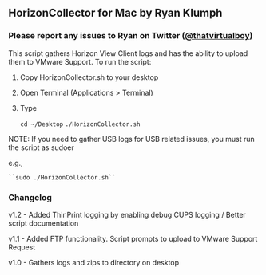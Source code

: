 ## HorizonCollector for Mac by Ryan Klumph
### Please report any issues to Ryan on Twitter ([@thatvirtualboy](http://twitter.com/thatvirtualboy))


This script gathers Horizon View Client logs and has the ability to upload them to VMware Support. To run the script:

1. Copy HorizonCollector.sh to your desktop
2. Open Terminal (Applications > Terminal)
3. Type   

      ``cd ~/Desktop``
      ``./HorizonCollector.sh``

 NOTE: If you need to gather USB logs for USB related issues, you must run the script as sudoer

 e.g., 

    ``sudo ./HorizonCollector.sh``

### Changelog

v1.2 - Added ThinPrint logging by enabling debug CUPS logging / Better script documentation

v1.1 - Added FTP functionality. Script prompts to upload to VMware Support Request

v1.0 - Gathers logs and zips to directory on desktop

